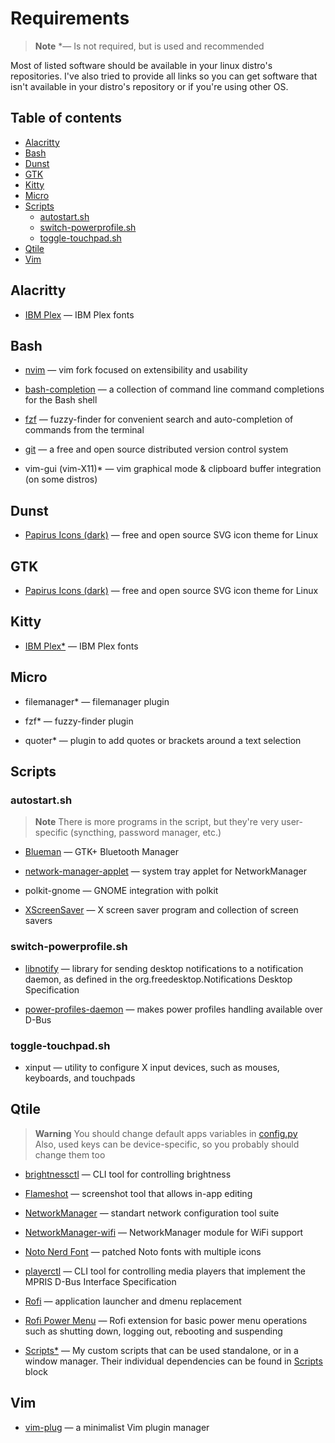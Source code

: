 # Requirements
> **Note**
> \*&mdash; Is not required, but is used and recommended


Most of listed software should be available in your linux distro's
repositories. I've also tried to provide all links so you can get software
that isn't available in your distro's repository or if you're using other OS.



## Table of contents
- [Alacritty](#alacritty)
- [Bash](#bash)
- [Dunst](#dunst)
- [GTK](#gtk)
- [Kitty](#kitty)
- [Micro](#micro)
- [Scripts](#scripts)
    - [autostart.sh](#autostartsh)
    - [switch-powerprofile.sh](#switch-powerprofilesh)
    - [toggle-touchpad.sh](#toggle-touchpadsh)
- [Qtile](#qtile)
- [Vim](#vim)



## Alacritty
- [IBM Plex](https://github.com/IBM/plex) &mdash; IBM Plex fonts


## Bash
- [nvim](https://github.com/neovim/neovim)
&mdash; vim fork focused on extensibility and usability

- [bash-completion](https://github.com/scop/bash-completion)
&mdash; a collection of command line command completions for the Bash shell

- [fzf](https://github.com/junegunn/fzf)
&mdash; fuzzy-finder for convenient search and auto-completion of commands
from the terminal

- [git](https://git-scm.com/)
&mdash; a free and open source distributed version control system

- vim-gui (vim-X11)\* &mdash;
vim graphical mode & clipboard buffer integration (on some distros)


## Dunst
- [Papirus Icons (dark)](https://github.com/PapirusDevelopmentTeam/papirus-icon-theme)
&mdash; free and open source SVG icon theme for Linux


## GTK
- [Papirus Icons (dark)](https://github.com/PapirusDevelopmentTeam/papirus-icon-theme)
&mdash; free and open source SVG icon theme for Linux


## Kitty
- [IBM Plex\*](https://github.com/IBM/plex) &mdash; IBM Plex fonts


## Micro
- filemanager\* &mdash; filemanager plugin

- fzf\* &mdash; fuzzy-finder plugin

- quoter\* &mdash; plugin to add quotes or brackets around a text selection


## Scripts
### autostart.sh
> **Note**
> There is more programs in the script, but they're very user-specific
> (syncthing, password manager, etc.)

- [Blueman](https://github.com/blueman-project/blueman)
&mdash; GTK+ Bluetooth Manager

- [network-manager-applet](https://gitlab.gnome.org/GNOME/network-manager-applet)
&mdash; system tray applet for NetworkManager

- polkit-gnome
&mdash; GNOME integration with polkit

- [XScreenSaver](https://www.jwz.org/xscreensaver/)
&mdash; X screen saver program and collection of screen savers

### switch-powerprofile.sh
- [libnotify](https://gitlab.gnome.org/GNOME/libnotify)
&mdash; library for sending desktop notifications to a notification daemon,
as defined in the org.freedesktop.Notifications Desktop Specification

- [power-profiles-daemon](https://gitlab.freedesktop.org/upower/power-profiles-daemon)
&mdash; makes power profiles handling available over D-Bus

### toggle-touchpad.sh
- xinput
&mdash; utility to configure X input devices, such as mouses, keyboards, and
touchpads


## Qtile
> **Warning**
> You should change default apps variables in
[config.py](.config/qtile/config.py)\
> Also, used keys can be device-specific, so you probably should change them too

- [brightnessctl](https://github.com/Hummer12007/brightnessctl)
&mdash; CLI tool for controlling brightness

- [Flameshot](https://flameshot.org)
&mdash; screenshot tool that allows in-app editing

- [NetworkManager](https://networkmanager.dev/)
&mdash; standart network configuration tool suite

- [NetworkManager-wifi](https://networkmanager.dev/)
&mdash; NetworkManager module for WiFi support

- [Noto Nerd Font](https://nerdfonts.com)
&mdash; patched Noto fonts with multiple icons

- [playerctl](https://github.com/altdesktop/playerctl)
&mdash; CLI tool for controlling media players that implement the MPRIS D-Bus
Interface Specification

- [Rofi](https://github.com/DaveDavenport/rofi)
&mdash; application launcher and dmenu replacement

- [Rofi Power Menu](https://github.com/jluttine/rofi-power-menu)
&mdash; Rofi extension for basic power menu operations such as shutting down,
logging out, rebooting and suspending

- [Scripts\*](scripts)
&mdash; My custom scripts that can be used standalone, or in a window manager.
Their individual dependencies can be found in [Scripts](#scripts) block


## Vim
- [vim-plug](https://github.com/junegunn/vim-plug)
&mdash; a minimalist Vim plugin manager


